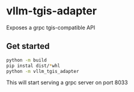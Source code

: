 # vllm-tgis-adapter

Exposes a grpc tgis-compatible API


## Get started

```bash
python -m build
pip instal dist/*whl
python -m vllm_tgis_adapter
```

This will start serving a grpc server on port 8033
